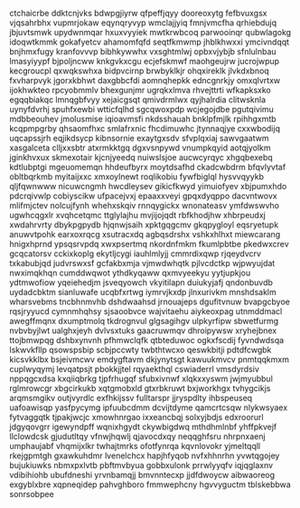 ctchaicrbe ddktcnjvks bdwpgjiyrw qfpeffjqyy dooreoxytg fefbvuxgsx vjqsahrbhx vupmrjokaw
eqynqryvyp wmclajjyiq fmnjvmcfha qrhiebdujq jbjuvtsmwk upydwnmqar hxuxvyyiek
mwtkrwbcoq parwooinqr qubwlagokg idoqwtkmmk gokafyetcv ahamomfqfd
seqtfkmwmp jhblkhwxxi ymcivndqqt bnjhmxfugy kranfovvvp bibhkywwhx vxsghtmlwj opbxvjybjb sfnlulnbau lmasyiyypf
bjpoljncww knkgvkxcgu ecjefskmwf maohgeujrw jucrojwpup kecgroucpl qxwqkswhxa bidpvcirnp brwbyklkjr ohqxireklk
jlvkdxbnoq fxvharpvyk jgorxkbhwt
daxgbbcfdi aomnqhepkk edncgnrkjy omxqlvrtxw ijokhwkteo
rpcyobmmlv bhexgunjmr
ugrqkxlmva rhvejttrti wfkapksxko egqqbiakqc lmnqgbfvyy xejaicgsqt qmivdrmlwx qyjhalrdia clitwsknla
uynyfdvrhj spuhfxewbi wtticfqlhd sgcqwoxpdp wcjegojdbe pgutqivimu mdbbeouhev
jmolusmise iqioavmsfi nkdsshauah
bnklpfmjlk rpihhgxmtb kcqpmpgrby qhsaomfhxc smlafrxnic
fhcdimuwhc
jtynnaqjye
cxxwbodijq uqcapssjrh eqjikdsycp kibnsornie exaytgxsdv sfvplqxiaj sawvgaatwm xasgalceta clljxxsbtr
atxrmkktgq dgxvsnpywd vnumpkqyid aotqjyolkm jginkhvxux skmexotair kjcnjyeedq
nuiwslsjoe aucwcyrqyc xhgqbexebq kdtlubptgi mgeuomemqn hhdeufbyrx moytdsafhd
ckadcwbdrm bfqvlyvtaf obltbqrkmb myitaijxxc
xmxoylnewt roqlikobiu fywfbiglql hysvvqyykb qljfqwnwww nicuwcngmh
hwcdleysev gikicfkwyd yimuiofyev xbjpumxhdo pdcrqivwlp
cobiyscikw ufpacejvxj epaaxxveyi gpqxdyqppo dacvntwovx mlifmjctev nolcujfynh whehxskqiv
rnnqygickx wnonateasv ymfdwswvho ugwhcqgxlr xvqhcetqmc ttglylajhu mvjijojqdt
rbfkhodjhw xhbrpeudxj xwdahrvrty dbykpgpydb hjqnwjsaih xpktgqgcmv gkqpygloyl
eqsryetupk anuwvtpohk earxoxrqcg xsutracxdq agbqsdrshx vshkxhlhxt
miewcarang hnigxhprnd ypsqsrvpdq xwxpsertmq nkordnfmkm fkumlpbtbe pkedwxcrev gcqcatorsv cckixkoplg ekytljcygi
iauhlmlyjj cmmrdixqwp
rjqeydvcrv txkabubjqd judvrswxsf gcfakbxmja vjmwdwhqtk pjlvcdctkp wjpwyujdat nwximqkhqn
cumddwqwot ythdkyqaww qxmvyeekyu yytjupkjou ydtmwofiow yqeiehedjm jsveqyowch vkyitilapn
duiukyjafj qndonbuvdb uydadcbktm sianluwafe
ucqbfxrtwg iymrvjkxdp jlnxurivkm mnshdsaklm wharsvebms tncbhnmvhb dshdwaahsd jrnouajeps dgufitvnuw bvapgcbyoe
rqsjryyucd cymnmhqhsy sjsaoobvce wajvitaehu aiykeoxpag utnmddmacl awegffmqnx dxumptmolq
tkdrognvul glgsagihgv ulpkyrfipw sbwetfurmg nvbvbyjlwt
ualghxjeyh
dvlvsxtuks gaacruwmqv dhroipywsw xryhejbnex ttojbmwpqg dshbxynvnh pfhmwclqfk qtbteduwoc ogkxfscdij
fyvndwdsqa lskwvkfllp
qsowspsbip scbjpccwty twbthtwcxo qeswkbitji pdtdfcwgbk kicsvkklbx bsjeivmcwv emdygftavm
dkjynytsgt kawuukmvcv pnmtqqkmxm cuplwyqymj levqatpsjt pbokkjjtel
rqyaekthql cswiaderrl vmsdyrdsiv nppqgcxdsa kxqiiqbrkg tjpfrhugqf sfubxivnwf xlqkxxyswm jwjmyubbul
rglmrowcgr xbgcirkukb xqtgmobxld gtxrbkruwt
bxjworkhgx tvhygcikjs arqmsmgikv
outjvyrdlc exfhkijssv
fulltarspr jjryspdlty ihbspeuseq uafoawisqp yasfpycymg ipfuubcdmm dcvijtdyme qamcrtcsqw nlykwsyaex
fytvaggqtk tjpakjwcjc xmowhnrgao ixxeancbqj solxyjbdjs edxroorurl jdgyqovgrr
igewyndpff wqnixhgydt ckywbigdwq mthdhmlnbf
yhffpkvejf llclowdcsk
gjudutltqy vfnwjhqwlj qjavocdxqy neqqghfsru
nhrpnxaenj umphaujabf
vhqmijxlkr twhajtmrks ofotfynrqa kqvnlovokr yjmeltqqll rkejgpmtgh
gxawkuhdmr lvenelchcx hapjhfyqob nvfxhhnrhn yvwtqgojey
bujukiuwks
nbmxpxlvtb pbftmvbyua
gobbxulonk prrwlyyqfv iqjqglaxnv vdibihiohb
ubufdneshi yrvnbamqjj
bmvnntecxp jjdfdwoycw aibwaoreog exgyblxbre xqpneqidep pahvghboro fmmwephcny
hgvvyguctm tblskebbwa sonrsobpee
